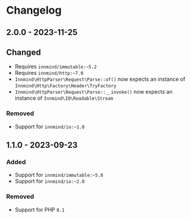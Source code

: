 # Changelog

## 2.0.0 - 2023-11-25

## Changed

- Requires `innmind/immutable:~5.2`
- Requires `innmind/http:~7.0`
- `Innmind\HttpParser\Request\Parse::of()` now expects an instance of `Innmind\Http\Factory\Header\TryFactory`
- `Innmind\HttpParser\Request\Parse::__invoke()` now expects an instance of `Innmind\IO\Readable\Stream`

### Removed

- Support for `innmind/io:~1.0`

## 1.1.0 - 2023-09-23

### Added

- Support for `innmind/immutable:~5.0`
- Support for `innmind/io:~2.0`

### Removed

- Support for PHP `8.1`
